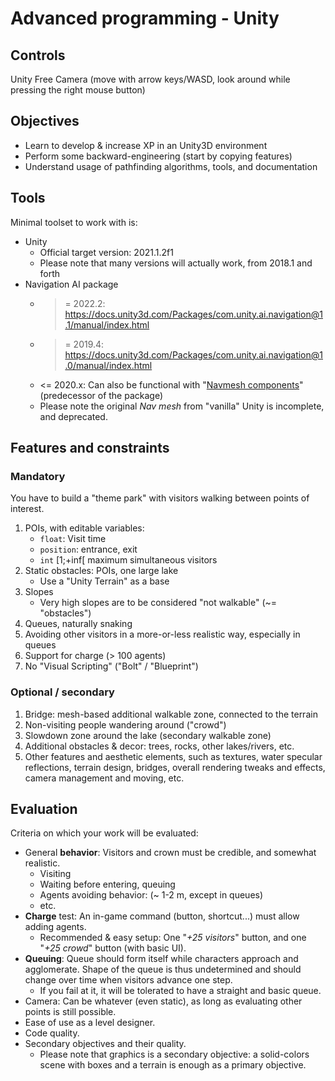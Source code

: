 # Advanced programming - Unity

## Controls
Unity Free Camera (move with arrow keys/WASD, look around while pressing the right mouse button)

## Objectives
- Learn to develop & increase XP in an Unity3D environment
- Perform some backward-engineering (start by copying features)
- Understand usage of pathfinding algorithms, tools, and documentation

## Tools
Minimal toolset to work with is:
- Unity
	- Official target version: 2021.1.2f1
	- Please note that many versions will actually work, from 2018.1 and forth
- Navigation AI package
	- >= 2022.2: https://docs.unity3d.com/Packages/com.unity.ai.navigation@1.1/manual/index.html
	- >= 2019.4: https://docs.unity3d.com/Packages/com.unity.ai.navigation@1.0/manual/index.html
	- <= 2020.x: Can also be functional with "[Navmesh components](https://github.com/Unity-Technologies/NavMeshComponents.git)" (predecessor of the package)
	- Please note the original *Nav mesh* from "vanilla" Unity is incomplete, and deprecated.

## Features and constraints

### Mandatory
You have to build a "theme park" with visitors walking between points of interest.
1. POIs, with editable variables:
	- `float`: Visit time
	- `position`: entrance, exit
	- `int` \[1;+inf\[ maximum simultaneous visitors
1. Static obstacles: POIs, one large lake
	- Use a "Unity Terrain" as a base
1. Slopes
	- Very high slopes are to be considered "not walkable" (~= "obstacles")
1. Queues, naturally snaking
1. Avoiding other visitors in a more-or-less realistic way, especially in queues
1. Support for charge (> 100 agents)
1. No "Visual Scripting" ("Bolt" / "Blueprint")

### Optional / secondary
1. Bridge: mesh-based additional walkable zone, connected to the terrain
1. Non-visiting people wandering around ("crowd")
1. Slowdown zone around the lake (secondary walkable zone)
1. Additional obstacles & decor: trees, rocks, other lakes/rivers, etc.
1. Other features and aesthetic elements, such as textures, water specular reflections, terrain design, bridges, overall rendering tweaks and effects, camera management and moving, etc.

## Evaluation
Criteria on which your work will be evaluated:
- General **behavior**: Visitors and crown must be credible, and somewhat realistic.
	- Visiting
	- Waiting before entering, queuing
	- Agents avoiding behavior: (~ 1-2 m, except in queues)
	- etc.
- **Charge** test: An in-game command (button, shortcut...) must allow adding agents.
	- Recommended & easy setup: One "*+25 visitors*" button, and one "*+25 crowd*" button (with basic UI).
- **Queuing**: Queue should form itself while characters approach and agglomerate. Shape of the queue is thus undetermined and should change over time when visitors advance one step.
	- If you fail at it, it will be tolerated to have a straight and basic queue.
- Camera: Can be whatever (even static), as long as evaluating other points is still possible.
- Ease of use as a level designer.
- Code quality.
- Secondary objectives and their quality.
	- Please note that graphics is a secondary objective: a solid-colors scene with boxes and a terrain is enough as a primary objective.
